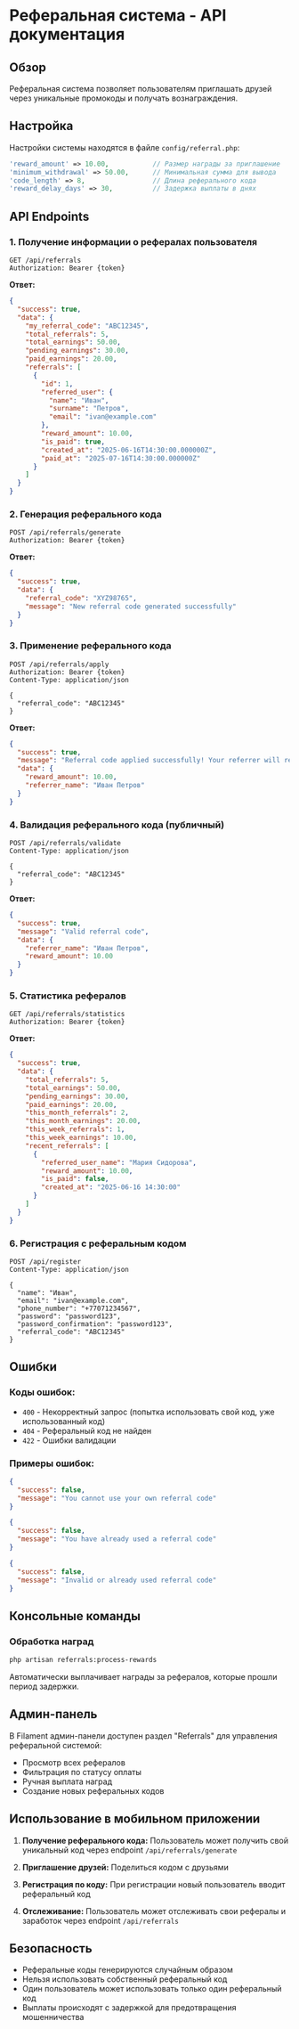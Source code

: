 # Реферальная система - API документация

## Обзор

Реферальная система позволяет пользователям приглашать друзей через уникальные промокоды и получать вознаграждения.

## Настройка

Настройки системы находятся в файле `config/referral.php`:

```php
'reward_amount' => 10.00,           // Размер награды за приглашение
'minimum_withdrawal' => 50.00,      // Минимальная сумма для вывода
'code_length' => 8,                 // Длина реферального кода
'reward_delay_days' => 30,          // Задержка выплаты в днях
```

## API Endpoints

### 1. Получение информации о рефералах пользователя

```http
GET /api/referrals
Authorization: Bearer {token}
```

**Ответ:**
```json
{
  "success": true,
  "data": {
    "my_referral_code": "ABC12345",
    "total_referrals": 5,
    "total_earnings": 50.00,
    "pending_earnings": 30.00,
    "paid_earnings": 20.00,
    "referrals": [
      {
        "id": 1,
        "referred_user": {
          "name": "Иван",
          "surname": "Петров",
          "email": "ivan@example.com"
        },
        "reward_amount": 10.00,
        "is_paid": true,
        "created_at": "2025-06-16T14:30:00.000000Z",
        "paid_at": "2025-07-16T14:30:00.000000Z"
      }
    ]
  }
}
```

### 2. Генерация реферального кода

```http
POST /api/referrals/generate
Authorization: Bearer {token}
```

**Ответ:**
```json
{
  "success": true,
  "data": {
    "referral_code": "XYZ98765",
    "message": "New referral code generated successfully"
  }
}
```

### 3. Применение реферального кода

```http
POST /api/referrals/apply
Authorization: Bearer {token}
Content-Type: application/json

{
  "referral_code": "ABC12345"
}
```

**Ответ:**
```json
{
  "success": true,
  "message": "Referral code applied successfully! Your referrer will receive a reward.",
  "data": {
    "reward_amount": 10.00,
    "referrer_name": "Иван Петров"
  }
}
```

### 4. Валидация реферального кода (публичный)

```http
POST /api/referrals/validate
Content-Type: application/json

{
  "referral_code": "ABC12345"
}
```

**Ответ:**
```json
{
  "success": true,
  "message": "Valid referral code",
  "data": {
    "referrer_name": "Иван Петров",
    "reward_amount": 10.00
  }
}
```

### 5. Статистика рефералов

```http
GET /api/referrals/statistics
Authorization: Bearer {token}
```

**Ответ:**
```json
{
  "success": true,
  "data": {
    "total_referrals": 5,
    "total_earnings": 50.00,
    "pending_earnings": 30.00,
    "paid_earnings": 20.00,
    "this_month_referrals": 2,
    "this_month_earnings": 20.00,
    "this_week_referrals": 1,
    "this_week_earnings": 10.00,
    "recent_referrals": [
      {
        "referred_user_name": "Мария Сидорова",
        "reward_amount": 10.00,
        "is_paid": false,
        "created_at": "2025-06-16 14:30:00"
      }
    ]
  }
}
```

### 6. Регистрация с реферальным кодом

```http
POST /api/register
Content-Type: application/json

{
  "name": "Иван",
  "email": "ivan@example.com",
  "phone_number": "+77071234567",
  "password": "password123",
  "password_confirmation": "password123",
  "referral_code": "ABC12345"
}
```

## Ошибки

### Коды ошибок:

- `400` - Некорректный запрос (попытка использовать свой код, уже использованный код)
- `404` - Реферальный код не найден
- `422` - Ошибки валидации

### Примеры ошибок:

```json
{
  "success": false,
  "message": "You cannot use your own referral code"
}
```

```json
{
  "success": false,
  "message": "You have already used a referral code"
}
```

```json
{
  "success": false,
  "message": "Invalid or already used referral code"
}
```

## Консольные команды

### Обработка наград
```bash
php artisan referrals:process-rewards
```

Автоматически выплачивает награды за рефералов, которые прошли период задержки.

## Админ-панель

В Filament админ-панели доступен раздел "Referrals" для управления реферальной системой:

- Просмотр всех рефералов
- Фильтрация по статусу оплаты
- Ручная выплата наград
- Создание новых реферальных кодов

## Использование в мобильном приложении

1. **Получение реферального кода:** Пользователь может получить свой уникальный код через endpoint `/api/referrals/generate`

2. **Приглашение друзей:** Поделиться кодом с друзьями

3. **Регистрация по коду:** При регистрации новый пользователь вводит реферальный код

4. **Отслеживание:** Пользователь может отслеживать свои рефералы и заработок через endpoint `/api/referrals`

## Безопасность

- Реферальные коды генерируются случайным образом
- Нельзя использовать собственный реферальный код
- Один пользователь может использовать только один реферальный код
- Выплаты происходят с задержкой для предотвращения мошенничества
